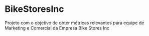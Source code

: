 # BikeStoresInc
Projeto com o objetivo de obter métricas relevantes para equipe de Marketing e Comercial da Empresa Bike Stores Inc
